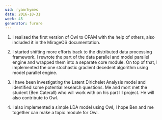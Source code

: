 ```yaml
---
uid: ryanrhymes
date: 2016-10-31
week: 45
generator: furore
---
```


1. I realised the first version of Owl to OPAM with the help of others, also included it in the MirageOS documentation.

2. I started shifting more efforts back to the distributed data processing framework. I rewrote the part of the data parallel and model parallel engine and wrapped them into a separate core module. On top of that, I implemented the one stochastic gradient decedent algorithm using model parallel engine.

3. I have been investigating the Latent Dirichelet Analysis model and identified some potential research questions. Me and mort met the student (Ben Caterall) who will work with on his part III project. He will also contribute to Owl.

4. I also implemented a simple LDA model using Owl, I hope Ben and me together can make a topic module for Owl.

